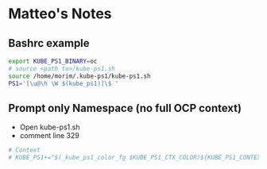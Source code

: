 # Matteo's Notes

## Bashrc example
```bash
export KUBE_PS1_BINARY=oc
# source <path to>/kube-ps1.sh
source /home/morim/.kube-ps1/kube-ps1.sh
PS1='[\u@\h \W $(kube_ps1)]\$ '
```

## Prompt only Namespace (no full OCP context)
* Open kube-ps1.sh
* comment line 329
```bash
# Context
# KUBE_PS1+="$(_kube_ps1_color_fg $KUBE_PS1_CTX_COLOR)${KUBE_PS1_CONTEXT}${KUBE_PS1_RESET_COLOR}"
```
